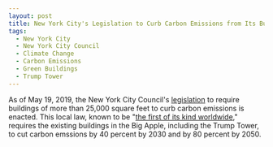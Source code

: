 ```yaml
---
layout: post
title: New York City's Legislation to Curb Carbon Emissions from Its Buildings Enacted
tags:
  - New York City
  - New York City Council
  - Climate Change
  - Carbon Emissions
  - Green Buildings
  - Trump Tower
---
```


As of May 19, 2019, the New York City Council's [legislation](https://legistar.council.nyc.gov/LegislationDetail.aspx?ID=3761078&GUID=B938F26C-E9B9-4B9F-B981-1BB2BB52A486&Options=ID|Text|&Search=green) to require buildings of more than 25,000 square feet to curb carbon emissions is enacted. This local law, known to be "[the first of its kind worldwide](https://www.cbsnews.com/news/new-york-city-carbon-emissions-from-trump-tower-and-other-buildings-80-percent/)," requires the existing buildings in the Big Apple, including the Trump Tower, to cut carbon emssions by 40 percent by 2030 and by 80 percent by 2050.
